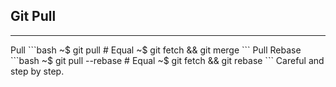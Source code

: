 ## Git Pull
<hr>
Pull
```bash
~$ git pull
# Equal
~$ git fetch && git merge
```
Pull Rebase
```bash
~$ git pull --rebase
# Equal
~$ git fetch && git rebase
```
Careful and step by step.
